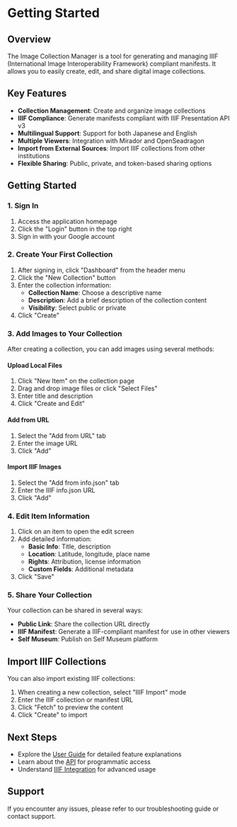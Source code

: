 # Getting Started

## Overview

The Image Collection Manager is a tool for generating and managing IIIF (International Image Interoperability Framework) compliant manifests. It allows you to easily create, edit, and share digital image collections.

## Key Features

- **Collection Management**: Create and organize image collections
- **IIIF Compliance**: Generate manifests compliant with IIIF Presentation API v3
- **Multilingual Support**: Support for both Japanese and English
- **Multiple Viewers**: Integration with Mirador and OpenSeadragon
- **Import from External Sources**: Import IIIF collections from other institutions
- **Flexible Sharing**: Public, private, and token-based sharing options

## Getting Started

### 1. Sign In

1. Access the application homepage
2. Click the "Login" button in the top right
3. Sign in with your Google account

### 2. Create Your First Collection

1. After signing in, click "Dashboard" from the header menu
2. Click the "New Collection" button
3. Enter the collection information:
   - **Collection Name**: Choose a descriptive name
   - **Description**: Add a brief description of the collection content
   - **Visibility**: Select public or private
4. Click "Create"

### 3. Add Images to Your Collection

After creating a collection, you can add images using several methods:

#### Upload Local Files
1. Click "New Item" on the collection page
2. Drag and drop image files or click "Select Files"
3. Enter title and description
4. Click "Create and Edit"

#### Add from URL
1. Select the "Add from URL" tab
2. Enter the image URL
3. Click "Add"

#### Import IIIF Images
1. Select the "Add from info.json" tab
2. Enter the IIIF info.json URL
3. Click "Add"

### 4. Edit Item Information

1. Click on an item to open the edit screen
2. Add detailed information:
   - **Basic Info**: Title, description
   - **Location**: Latitude, longitude, place name
   - **Rights**: Attribution, license information
   - **Custom Fields**: Additional metadata
3. Click "Save"

### 5. Share Your Collection

Your collection can be shared in several ways:

- **Public Link**: Share the collection URL directly
- **IIIF Manifest**: Generate a IIIF-compliant manifest for use in other viewers
- **Self Museum**: Publish on Self Museum platform

## Import IIIF Collections

You can also import existing IIIF collections:

1. When creating a new collection, select "IIIF Import" mode
2. Enter the IIIF collection or manifest URL
3. Click "Fetch" to preview the content
4. Click "Create" to import

## Next Steps

- Explore the [User Guide](user-guide.md) for detailed feature explanations
- Learn about the [API](api-guide.md) for programmatic access
- Understand [IIIF Integration](iiif-integration.md) for advanced usage

## Support

If you encounter any issues, please refer to our troubleshooting guide or contact support.